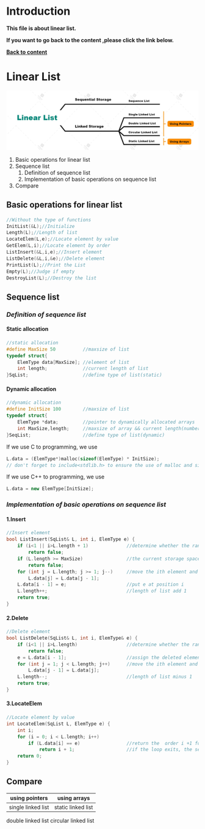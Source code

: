 # **Introduction**
**This file is about linear list.**

**If you want to go back to the content ,please click the link below.**


**[Back to content](README.md)**



# **Linear List**

<!-- structure chart of linear list-->
![linearlist](linearlist.jpg)
1. Basic operations for linear list
2. Sequence list
	1. Definition of sequence list
	2. Implementation of basic operations on sequence list
3. Compare


## **Basic operations for linear list**

```cpp
//Without the type of functions
InitList(&L);//Initialize
Length(L);//Length of list
LocateElem(L,e);//Locate element by value
GetElem(L,i);//Locate element by order
ListInsert(&L,i,e);//Insert element
ListDelete(&L,i,&e);//Delete element
PrintList(L);//Print the List
Empty(L);//Judge if empty
DestroyList(L);//Destroy the list
```

## **Sequence list**

### ***Definition of sequence list***

#### Static allocation

```cpp
//static allocation
#define MaxSize 50			//maxsize of list
typedef struct{
	ElemType data[MaxSize];	//element of list 
	int length;				//current length of list
}SqList;					//define type of list(static)  
```

#### Dynamic allocation 

```cpp
//dynamic allocation 
#define InitSize 100		//maxsize of list
typedef struct{
	ElemType *data;			//pointer to dynamically allocated arrays
	int MaxSize,length;		//maxsize of array && current length(number of element) of list
}SeqList;					//define type of list(dynamic)
```
If we use C to programming, we use 
```c
L.data = (ElemType*)malloc(sizeof(ElemType) * InitSize);
// don't forget to include<stdlib.h> to ensure the use of malloc and sizeof 
```

If we use C++ to programming, we use 
```cpp
L.data = new ElemType[InitSize];
```
### ***Implementation of basic operations on sequence list***

#### **1.Insert**

```cpp
//Insert element
bool ListInsert(SqList& L, int i, ElemType e) {
	if (i<1 || i>L.length + 1)				//determine whether the range of i is valid
		return false;
	if (L.length >= MaxSize)				//the current storage space is full and cannot be inserted
		return false;
	for (int j = L.length; j >= 1; j--)		//move the ith element and subsequent elements back
		L.data[j] = L.data[j - 1];			
	L.data[i - 1] = e;						//put e at position i
	L.length++;								//length of list add 1
	return true;
}
```
#### **2.Delete**

```cpp
//Delete element
bool ListDelete(SqList& L, int i, ElemType& e) {
	if (i<1 || i>L.length)					//determine whether the range of i is valid
		return false;
	e = L.data[i - 1];						//assign the deleted element to e
	for (int j = 1; j < L.length; j++)		//move the ith element and subsequent elements foeward
		L.data[j - 1] = L.data[j];
	L.length--;								//length of list minus 1
	return true;
}
```

#### **3.LocateElem**

```cpp
//Locate element by value
int LocateElem(SqList L, ElemType e) {
	int i;
	for (i = 0; i < L.length; i++)
		if (L.data[i] == e)					//return the  order i +1 for the element i in the following table whose value is e
			return i + 1;					//if the loop exits, the search fails
	return 0;
}
```

## **Compare**

<!-- Tables -->
using pointers | using arrays 
-------------- | ---------------
single linked list  | static linked list |
double linked list 
circular linked list









